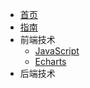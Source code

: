 <!-- docs/_sidebar.md -->
* [首页](/README)
* [指南](/guide)
* 前端技术
  * [JavaScript](/前端/JavaScript/)
  * [Echarts](/前端/Echarts/)
* 后端技术
